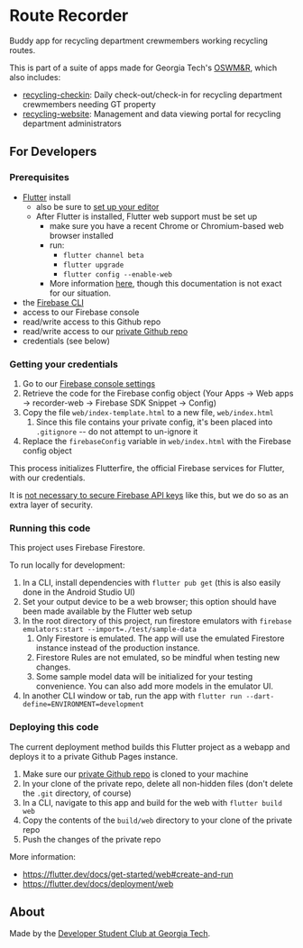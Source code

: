 # Route Recorder

Buddy app for recycling department crewmembers working recycling routes.

This is part of a suite of apps made for Georgia Tech's [OSWM&R](http://www.recycle.gatech.edu/), which also includes:
* [recycling-checkin](https://github.com/dscgt/recycling_checkin): Daily check-out/check-in for recycling department crewmembers needing GT property
* [recycling-website](https://github.com/dscgt/recycling_website): Management and data viewing portal for recycling department administrators

## For Developers

### Prerequisites

* [Flutter](https://flutter.dev/docs/get-started/install) install
   * also be sure to [set up your editor](https://flutter.dev/docs/get-started/editor?tab=androidstudio)
   * After Flutter is installed, Flutter web support must be set up
      * make sure you have a recent Chrome or Chromium-based web browser installed
      * run:
         * `flutter channel beta`
         * `flutter upgrade`
         * `flutter config --enable-web`
      * More information [here](https://flutter.dev/docs/get-started/web), though this documentation is not exact for our situation.
* the [Firebase CLI](https://firebase.google.com/docs/cli)
* access to our Firebase console
* read/write access to this Github repo
* read/write access to our [private Github repo](https://github.gatech.edu/dscgt/route_recorder_dist)
* credentials (see below)

### Getting your credentials

1. Go to our [Firebase console settings](https://console.firebase.google.com/u/0/project/gt-recycling/settings/general/)
1. Retrieve the code for the Firebase config object (Your Apps -> Web apps -> recorder-web -> Firebase SDK Snippet -> Config)
1. Copy the file `web/index-template.html` to a new file, `web/index.html`
   1. Since this file contains your private config, it's been placed into `.gitignore` -- do not attempt to un-ignore it
1. Replace the `firebaseConfig` variable in `web/index.html` with the Firebase config object

This process initializes Flutterfire, the official Firebase services for Flutter, with our credentials.

It is [not necessary to secure Firebase API keys](https://firebase.google.com/docs/projects/api-keys) like this, but we do so as an extra layer of security.

### Running this code

This project uses Firebase Firestore.

To run locally for development:

1. In a CLI, install dependencies with `flutter pub get` (this is also easily done in the Android Studio UI)
1. Set your output device to be a web browser; this option should have been made available by the Flutter web setup
1. In the root directory of this project, run firestore emulators with `firebase emulators:start --import=./test/sample-data`
   1. Only Firestore is emulated. The app will use the emulated Firestore instance instead of the production instance.
   1. Firestore Rules are not emulated, so be mindful when testing new changes.
   1. Some sample model data will be initialized for your testing convenience. You can also add more models in the emulator UI.
1. In another CLI window or tab, run the app with `flutter run --dart-define=ENVIRONMENT=development`

### Deploying this code

The current deployment method builds this Flutter project as a webapp and deploys it to a private Github Pages instance.

1. Make sure our [private Github repo](https://github.gatech.edu/dscgt/route_recorder_dist) is cloned to your machine
1. In your clone of the private repo, delete all non-hidden files (don't delete the `.git` directory, of course)
1. In a CLI, navigate to this app and build for the web with `flutter build web`
1. Copy the contents of the `build/web` directory to your clone of the private repo
1. Push the changes of the private repo

More information:

* https://flutter.dev/docs/get-started/web#create-and-run
* https://flutter.dev/docs/deployment/web

## About

Made by the [Developer Student Club at Georgia Tech](https://dscgt.club/).
